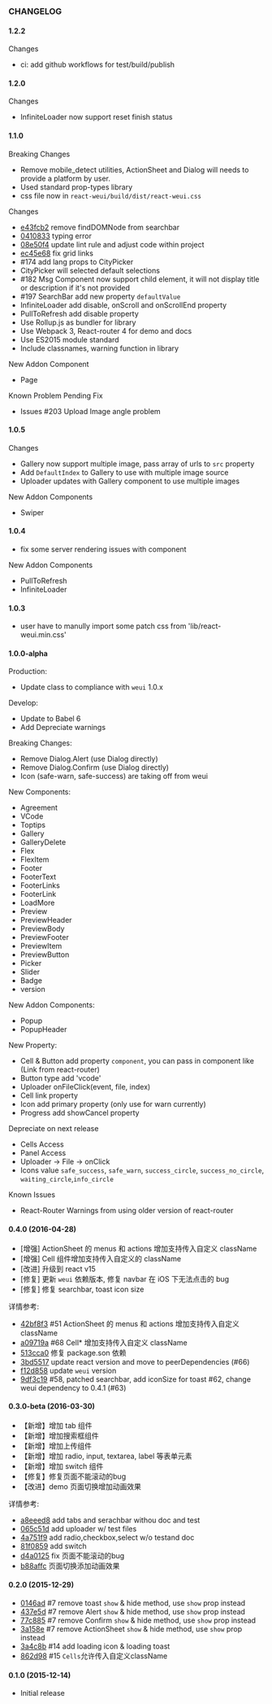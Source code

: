 ### CHANGELOG

#### 1.2.2

Changes

- ci: add github workflows for test/build/publish

#### 1.2.0

Changes

- InfiniteLoader now support reset finish status

#### 1.1.0

Breaking Changes
- Remove mobile_detect utilities, ActionSheet and Dialog will needs to provide a platform by user.
- Used standard prop-types library
- css file now in `react-weui/build/dist/react-weui.css`

Changes

- [e43fcb2](https://github.com/weui/react-weui/pull/185/commits/e43fcb2c94d3b455ad566afa0be3b55b2fd874ee) remove findDOMNode from searchbar
- [0410833](https://github.com/weui/react-weui/pull/192/commits/0410833d8d90b79c72c8b12e52c9d1185481efe9) typing error
- [08e50f4](https://github.com/weui/react-weui/pull/213/commits/08e50f43e41b97c4d965264bbfc9260476f6daca) update lint rule and adjust code within project
- [ec45e68](https://github.com/weui/react-weui/pull/213/commits/ec45e6817eee7d7b8e481ffa400eb128de9b186c) fix grid links
- #174 add lang props to CityPicker
- CityPicker will selected default selections
- #182 Msg Component now support child element, it will not display title or description if it's not provided
- #197 SearchBar add new property `defaultValue`
- InfiniteLoader add disable, onScroll and onScrollEnd property
- PullToRefresh add disable property
- Use Rollup.js as bundler for library
- Use Webpack 3, React-router 4 for demo and docs
- Use ES2015 module standard
- Include classnames, warning function in library

New Addon Component
- Page

Known Problem Pending Fix

- Issues #203 Upload Image angle problem


#### 1.0.5

Changes

- Gallery now support multiple image, pass array of urls to `src` property
- Add `DefaultIndex` to Gallery to use with multiple image source
- Uploader updates with Gallery component to use multiple images

New Addon Components

- Swiper

#### 1.0.4

- fix some server rendering issues with component

New Addon Components

- PullToRefresh
- InfiniteLoader


#### 1.0.3

- user have to manully import some patch css from 'lib/react-weui.min.css'

#### 1.0.0-alpha

Production:

- Update class to compliance with `weui` 1.0.x

Develop:

- Update to Babel 6
- Add Depreciate warnings

Breaking Changes:

- Remove Dialog.Alert (use Dialog directly)
- Remove Dialog.Confirm (use Dialog directly)
- Icon (safe-warn, safe-success) are taking off from weui

New Components:

- Agreement
- VCode
- Toptips
- Gallery
- GalleryDelete
- Flex
- FlexItem
- Footer
- FooterText
- FooterLinks
- FooterLink
- LoadMore
- Preview
- PreviewHeader
- PreviewBody
- PreviewFooter
- PreviewItem
- PreviewButton
- Picker
- Slider
- Badge
- version

New Addon Components:

- Popup
- PopupHeader

New Property:
- Cell & Button add property `component`, you can pass in component like (Link from react-router)
- Button type add 'vcode'
- Uploader onFileClick(event, file, index)
- Cell link property
- Icon add primary property (only use for warn currently)
- Progress add showCancel property

Depreciate on next release

- Cells Access
- Panel Access
- Uploader -> File -> onClick
- Icons value `safe_success`, `safe_warn`, `success_circle`, `success_no_circle`, `waiting_circle`,`info_circle`

Known Issues

- React-Router Warnings from using older version of react-router

#### 0.4.0 (2016-04-28)

- [增强] ActionSheet 的 menus 和 actions 增加支持传入自定义 className
- [增强] Cell 组件增加支持传入自定义的 className
- [改进] 升级到 react v15
- [修复] 更新 `weui` 依赖版本, 修复 navbar 在 iOS 下无法点击的 bug
- [修复] 修复 searchbar, toast icon size

详情参考:

- [42bf8f3](https://github.com/weui/react-weui/commit/42bf8f3) #51 ActionSheet 的 menus 和 actions 增加支持传入自定义 className
- [a09719a](https://github.com/weui/react-weui/commit/a09719a) #68 Cell* 增加支持传入自定义 className
- [513cca0](https://github.com/weui/react-weui/commit/513cca0) 修复 package.son 依赖
- [3bd5517](https://github.com/weui/react-weui/commit/3bd5517) update react version and move to peerDependencies (#66)
- [f12d858](https://github.com/weui/react-weui/commit/f12d858) update `weui` version
- [9df3c19](https://github.com/weui/react-weui/commit/9df3c19) #58, patched searchbar, add iconSize for toast #62, change weui dependency to 0.4.1 (#63)

#### 0.3.0-beta (2016-03-30)

- 【新增】增加 tab 组件
- 【新增】增加搜索框组件
- 【新增】增加上传组件
- 【新增】增加 radio, input, textarea, label 等表单元素
- 【新增】增加 switch 组件
- 【修复】修复页面不能滚动的bug
- 【改进】demo 页面切换增加动画效果

详情参考:

- [a8eeed8](https://github.com/weui/react-weui/commit/a8eeed8) add tabs and serachbar withou doc and test
- [065c51d](https://github.com/weui/react-weui/commit/065c51d) add uploader w/ test files
- [4a751f9](https://github.com/weui/react-weui/commit/4a751f9) add radio,checkbox,select w/o testand doc
- [81f0859](https://github.com/weui/react-weui/commit/81f0859) add switch
- [d4a0125](https://github.com/weui/react-weui/commit/d4a0125) fix 页面不能滚动的bug
- [b88affc](https://github.com/weui/react-weui/commit/b88affc) 页面切换添加动画效果

#### 0.2.0 (2015-12-29)

- [0146ad](https://github.com/weui/react-weui/commit/0146ad) #7 remove toast `show` & hide method, use `show` prop instead
- [437e5d](https://github.com/weui/react-weui/commit/437e5d) #7 remove Alert `show` & hide method, use `show` prop instead
- [77c885](https://github.com/weui/react-weui/commit/77c885) #7 remove Confirm `show` & hide method, use `show` prop instead
- [3a158e](https://github.com/weui/react-weui/commit/3a158e) #7 remove ActionSheet `show` & hide method, use `show` prop instead
- [3a4c8b](https://github.com/weui/react-weui/commit/3a4c8b) #14 add loading icon & loading toast
- [862d98](https://github.com/weui/react-weui/commit/862d98) #15 `Cells`允许传入自定义className


#### 0.1.0 (2015-12-14)

- Initial release
